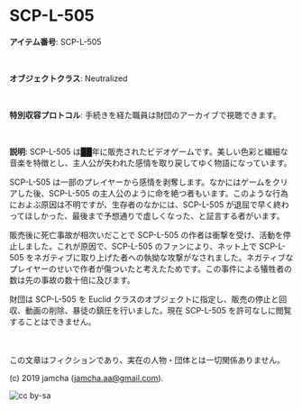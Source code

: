 

# SCP-L-505

**アイテム番号**: SCP-L-505  

<br>  

**オブジェクトクラス**: Neutralized

<br>  

**特別収容プロトコル**: 手続きを経た職員は財団のアーカイブで視聴できます。

<br>  

**説明**: SCP-L-505 は██年に販売されたビデオゲームです。美しい色彩と繊細な音楽を特徴とし、主人公が失われた感情を取り戻してゆく物語になっています。

SCP-L-505 は一部のプレイヤーから感情を剥奪します。なかにはゲームをクリアした後、SCP-L-505 の主人公のように命を絶つ者もいます。このような行為におよぶ原因は不明ですが、生存者のなかには、SCP-L-505 が退屈で早く終わってほしかった、最後まで予想通りで虚しくなった、と証言する者がいます。

販売後に死亡事故が相次いだことで SCP-L-505 の作者は衝撃を受け、活動を停止しました。これが原因で、SCP-L-505 のファンにより、ネット上で SCP-L-505 をネガティブに取り上げた者への執拗な攻撃がなされました。ネガティブなプレイヤーのせいで作者が傷ついたと考えたためです。この事件による犠牲者の数は先の事故の数十倍に及びます。

財団は SCP-L-505 を Euclid クラスのオブジェクトに指定し、販売の停止と回収、動画の削除、暴徒の鎮圧を行いました。現在 SCP-L-505 を許可なしに閲覧することはできません。

<br>  
<br>  
この文章はフィクションであり、実在の人物・団体とは一切関係ありません。  

(c) 2019 jamcha (jamcha.aa@gmail.com).  

![cc by-sa](https://i.creativecommons.org/l/by-sa/4.0/88x31.png)  

